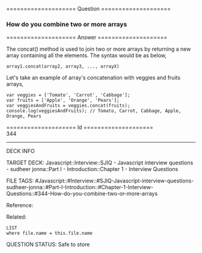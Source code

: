 ==================== Question ====================  

### How do you combine two or more arrays  

==================== Answer ====================  

The concat() method is used to join two or more arrays by returning a new array containing all the elements. The syntax would be as below,

<!-- codeblock-start -->
<pre><code class="hljs language-javascript">array1.<span class="hljs-title function_">concat</span>(array2, array3, ..., arrayX)
</code></pre>
<!-- codeblock-end -->

Let's take an example of array's concatenation with veggies and fruits arrays,

<!-- codeblock-start -->
<pre><code class="hljs language-javascript"><span class="hljs-keyword">var</span> veggies = [<span class="hljs-string">'Tomato'</span>, <span class="hljs-string">'Carrot'</span>, <span class="hljs-string">'Cabbage'</span>];
<span class="hljs-keyword">var</span> fruits = [<span class="hljs-string">'Apple'</span>, <span class="hljs-string">'Orange'</span>, <span class="hljs-string">'Pears'</span>];
<span class="hljs-keyword">var</span> veggiesAndFruits = veggies.<span class="hljs-title function_">concat</span>(fruits);
<span class="hljs-variable language_">console</span>.<span class="hljs-title function_">log</span>(veggiesAndFruits); <span class="hljs-comment">// Tomato, Carrot, Cabbage, Apple, Orange, Pears</span>
</code></pre>
<!-- codeblock-end -->

==================== Id ====================  
344

---

DECK INFO

TARGET DECK: Javascript::Interview::SJIQ - Javascript interview questions - sudheer jonna::Part I - Introduction::Chapter 1 - Interview Questions

FILE TAGS: #Javascript::#Interview::#SJIQ-Javascript-interview-questions-sudheer-jonna::#Part-I-Introduction::#Chapter-1-Interview-Questions::#344-How-do-you-combine-two-or-more-arrays

Reference:

Related:

```dataview
LIST
where file.name = this.file.name
```

QUESTION STATUS: Safe to store
